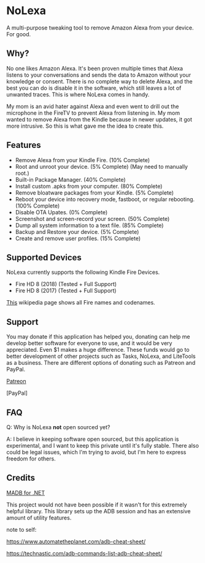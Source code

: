 # NoLexa
A multi-purpose tweaking tool to remove Amazon Alexa from your device. For good. 

## Why?
No one likes Amazon Alexa. It's been proven multiple times that Alexa listens to your conversations and sends the data to Amazon without your knowledge or consent. There is no complete way to delete Alexa, and the best you can do is disable it in the software, which still leaves a lot of unwanted traces. This is where NoLexa comes in handy. 

My mom is an avid hater against Alexa and even went to drill out the microphone in the FireTV to prevent Alexa from listening in. My mom wanted to remove Alexa from the Kindle because in newer updates, it got more intrusive. So this is what gave me the idea to create this.


## Features
- Remove Alexa from your Kindle Fire. (10% Complete)
- Root and unroot your device. (5% Complete) (May need to manually root.)
- Built-in Package Manager. (40% Complete)
- Install custom .apks from your computer. (80% Complete)
- Remove bloatware packages from your Kindle. (5% Complete)
- Reboot your device into recovery mode, fastboot, or regular rebooting. (100% Complete)
- Disable OTA Upates. (0% Complete)
- Screenshot and screen-record your screen. (50% Complete)
- Dump all system information to a text file. (85% Complete)
- Backup and Restore your device. (5% Complete)
- Create and remove user profiles. (15% Complete)
 
 ## Supported Devices
NoLexa currently supports the following Kindle Fire Devices.

- Fire HD 8 (2018) (Tested + Full Support)
- Fire HD 8 (2017) (Tested + Full Support)

[This](https://en.wikipedia.org/wiki/Fire_HD) wikipedia page shows all Fire names and codenames.

## Support
You may donate if this application has helped you, donating can help me develop better software for everyone to use, and it would be very appreciated. Even $1 makes a huge difference. These funds would go to better development of other projects such as Tasks, NoLexa, and LiteTools as a business. There are different options of donating such as Patreon and PayPal.

[Patreon](https://patreon.com/byronbytes)

[PayPal]

## FAQ

Q: Why is NoLexa **not** open sourced yet?

A: I believe in keeping software open sourced, but this application is experimental, and I want to keep this private until it's fully stable. There also could be legal issues, which I'm trying to avoid, but I'm here to express freedom for others.

## Credits
[MADB for .NET](https://github.com/quamotion/madb)

This project would not have been possible if it wasn't for this extremely helpful library. This library sets up the ADB session and has an extensive amount of utility features.


note to self:

https://www.automatetheplanet.com/adb-cheat-sheet/

https://technastic.com/adb-commands-list-adb-cheat-sheet/
